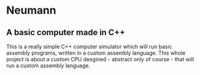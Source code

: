 # Neumann
## A basic computer made in C++

This is a really simple C++ computer simulator which will run basic assembly programs, written in a custom assembly language.
This whole project is about a *custom* CPU desgined - abstract only of course - that will run a custom assembly language.